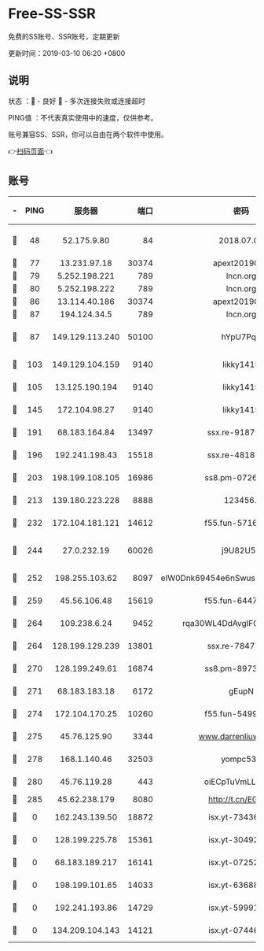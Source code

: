 # Free-SS-SSR

免费的SS账号、SSR账号，定期更新

更新时间：2019-03-10 06:20 +0800

## 说明

状态     ：🙂 - 良好 🙁 - 多次连接失败或连接超时

PING值   ：不代表真实使用中的速度，仅供参考。

账号兼容SS、SSR，你可以自由在两个软件中使用。

👉[扫码页面](https://liesauer.github.io/Free-SS-SSR/)👈

## 账号

|-|PING|服务器|端口|密码|加密方式|区域|
|:----:|:----:|:-----:|-----:|:----:|:----:|:----:|
|🙂|48|52.175.9.80|84|2018.07.07|chacha20-ietf-poly1305|HK|
|🙂|77|13.231.97.18|30374|apext2019006|chacha20|JP|
|🙂|79|5.252.198.221|789|lncn.org|rc4|JP|
|🙂|80|5.252.198.222|789|lncn.org|rc4|JP|
|🙂|86|13.114.40.186|30374|apext2019006|chacha20|JP|
|🙂|87|194.124.34.5|789|lncn.org|rc4|JP|
|🙂|87|149.129.113.240|50100|hYpU7PqP|chacha20-ietf-poly1305|CN|
|🙂|103|149.129.104.159|9140|likky1415|aes-256-cfb|HK|
|🙂|105|13.125.190.194|9140|likky1415|aes-256-cfb|KR|
|🙂|145|172.104.98.27|9140|likky1415|aes-256-cfb|JP|
|🙂|191|68.183.164.84|13497|ssx.re-91875474|aes-256-cfb|US|
|🙂|196|192.241.198.43|15518|ssx.re-48187245|aes-256-cfb|US|
|🙂|203|198.199.108.105|16986|ss8.pm-07262504|aes-256-cfb|US|
|🙂|213|139.180.223.228|8888|123456..|aes-256-cfb|JP|
|🙂|232|172.104.181.121|14612|f55.fun-57160811|aes-256-cfb|SG|
|🙂|244|27.0.232.19|60026|j9U82U53|xchacha20-ietf-poly1305|HK|
|🙂|252|198.255.103.62|8097|eIW0Dnk69454e6nSwuspv9DmS201tQ0D|aes-256-cfb|US|
|🙂|259|45.56.106.48|15619|f55.fun-64473829|aes-256-cfb|US|
|🙂|264|109.238.6.24|9452|rqa30WL4DdAvgIFG6Fs3znzTa|aes-256-cfb|FR|
|🙂|264|128.199.129.239|13801|ssx.re-78477720|aes-256-cfb|SG|
|🙂|270|128.199.249.61|16874|ss8.pm-89735842|aes-256-cfb|SG|
|🙂|271|68.183.183.18|6172|gEupN|aes-256-cfb|SG|
|🙂|274|172.104.170.25|10260|f55.fun-54999944|aes-256-cfb|SG|
|🙂|275|45.76.125.90|3344|www.darrenliuwei.com|aes-256-cfb|AU|
|🙂|278|168.1.140.46|32503|yompc535|aes-256-cfb|AU|
|🙂|280|45.76.119.28|443|oiECpTuVmLLxk4Ts|aes-256-cfb|AU|
|🙂|285|45.62.238.179|8080|http://t.cn/EGJIyrl|rc4-md5|CA|
|🙁|0|162.243.139.50|18872|isx.yt-73436373|aes-256-cfb|US|
|🙁|0|128.199.225.78|15361|isx.yt-30492264|aes-256-cfb|SG|
|🙁|0|68.183.189.217|16141|isx.yt-07252342|aes-256-cfb|SG|
|🙁|0|198.199.101.65|14033|isx.yt-63688704|aes-256-cfb|US|
|🙁|0|192.241.193.86|14729|isx.yt-59991842|aes-256-cfb|US|
|🙁|0|134.209.104.143|14121|isx.yt-07446427|aes-256-cfb|SG|
